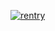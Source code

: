 [![rentry](https://gifs4crds.carrd.co/assets/images/gallery02/5b6489ed.gif?vca07fc73a)](https://rentry.co/pperfectcrimetrio)
